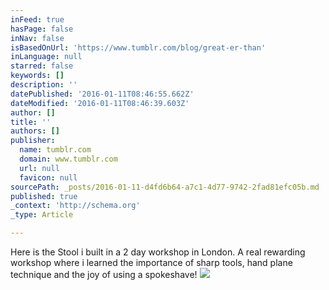 ```yaml
---
inFeed: true
hasPage: false
inNav: false
isBasedOnUrl: 'https://www.tumblr.com/blog/great-er-than'
inLanguage: null
starred: false
keywords: []
description: ''
datePublished: '2016-01-11T08:46:55.662Z'
dateModified: '2016-01-11T08:46:39.603Z'
author: []
title: ''
authors: []
publisher:
  name: tumblr.com
  domain: www.tumblr.com
  url: null
  favicon: null
sourcePath: _posts/2016-01-11-d4fd6b64-a7c1-4d77-9742-2fad81efc05b.md
published: true
_context: 'http://schema.org'
_type: Article

---
```

Here is the Stool i built in a 2 day workshop in London. A real rewarding workshop where i learned the importance of sharp tools, hand plane technique and the joy of using a spokeshave!
![](https://36.media.tumblr.com/d2b2e55b86c8c98219c57cb8552fb7bd/tumblr_nvbxb0aWc51utiqkjo1_1280.jpg)